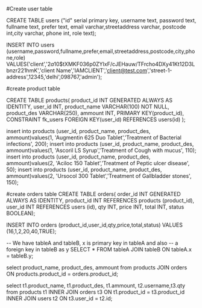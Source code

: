 #Create user table

CREATE TABLE users ("id" serial primary key, username text, password text, fullname text, prefer text, email varchar,streetaddress varchar, postcode int,city varchar, phone int, role text);

INSERT INTO users (username,password,fullname,prefer,email,streetaddress,postcode,city,phone,role) VALUES('client','$2a$10$tXMKF036p0ZYIxF/cJEHauw/TFrcho4DXy41Kt12D3Lbnzr221hmK','client Name','IAMCLIENT','client@test.com','street-1-address',12345,'delhi',098767,'admin');

#create product table

CREATE TABLE products(
   product_id INT GENERATED ALWAYS AS IDENTITY,
   user_id INT,
   product_name VARCHAR(100) NOT NULL,
   product_des VARCHAR(250),
   ammount INT,
   PRIMARY KEY(product_id),
   CONSTRAINT fk_users
      FOREIGN KEY(user_id) 
	  REFERENCES users(id)
);


insert into products (user_id, product_name, product_des, ammount)values(1, 'Augmentin 625 Duo Tablet','Treatment of Bacterial infections', 200);
insert into products (user_id, product_name, product_des, ammount)values(1, 'Ascoril LS Syrup','Treatment of Cough with mucus', 110);
insert into products (user_id, product_name, product_des, ammount)values(2, 'Aciloc 150 Tablet','Treatment of Peptic ulcer disease', 50);
insert into products (user_id, product_name, product_des, ammount)values(2, 'Ursocol 300 Tablet','Treatment of Gallbladder stones', 150);


#create orders table
CREATE TABLE orders(
  order_id INT GENERATED ALWAYS AS IDENTITY,
  product_id INT REFERENCES products (product_id),
  user_id INT REFERENCES users (id),
  qty INT,
  price INT,
  total INT,
  status BOOLEAN);

  INSERT INTO orders (product_id,user_id,qty,price,total,status) VALUES (16,1,2,20,40,TRUE);


-- We have tableA and tableB, x is primary key in tableA and also
-- a foreign key in tableB as y
SELECT * FROM tableA JOIN tableB ON tableA.x = tableB.y;

select product_name, product_des, ammount from products JOIN orders ON products.product_id = orders.product_id;

select t1.product_name, 
       t1.product_des,
       t1.ammount,
       t2.username,t3.qty from products t1
INNER JOIN orders t3 ON t1.product_id = t3.product_id
INNER JOIN users t2 ON t3.user_id = t2.id;